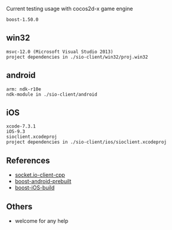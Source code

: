 Current testing usage with cocos2d-x game engine

```
boost-1.50.0
```
## win32

```
msvc-12.0 (Microsoft Visual Studio 2013)
project dependencies in ./sio-client/win32/proj.win32

```

## android

```
arm: ndk-r10e
ndk-module in ./sio-client/android

```

## iOS

```
xcode-7.3.1
iOS-9.3
sioclient.xcodeproj
project dependencies in ./sio-client/ios/sioclient.xcodeproj

```


References
-----------------------

* [socket.io-client-cpp](https://github.com/socketio/socket.io-client-cpp)
* [boost-android-prebuilt](https://github.com/mcxiaoke/boost-ndk)
* [boost-iOS-build](https://github.com/alist/boostmake_ios)

Others
-----------------------
* welcome for any help

